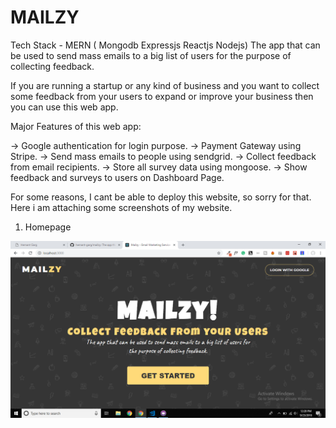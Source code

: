 # MAILZY
Tech Stack - MERN ( Mongodb Expressjs Reactjs Nodejs)
The app that can be used to send mass emails to a big list of users for the purpose of collecting feedback.

If you are running a startup or any kind of business and you want to collect some feedback from your users to expand or improve your business then you can use this web app.

Major Features of this web app: 

 -> Google authentication for login purpose.
 -> Payment Gateway using Stripe.
 -> Send mass emails to people using sendgrid.
 -> Collect feedback from email recipients.
 -> Store all survey data using mongoose.
 -> Show feedback and surveys to users on Dashboard Page.

For some reasons, I cant be able to deploy this website, so sorry for that.
Here i am attaching some screenshots of my website. 

1) Homepage
<img src='./media/Screenshot (290).png'>
